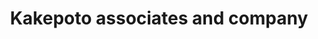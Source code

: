 ---
title: "Kakepoto associates and company"
url: /karachi/kakepoto-associates-and-company/
shop: shop
---